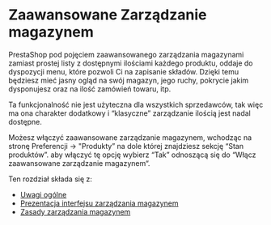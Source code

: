 # Zaawansowane Zarządzanie magazynem

PrestaShop pod pojęciem zaawansowanego zarządzania magazynami zamiast prostej listy z dostępnymi ilościami każdego produktu, oddaje do dyspozycji menu, które pozwoli Ci na zapisanie składów. Dzięki temu będziesz mieć jasny ogląd na swój magazyn, jego ruchy, pokrycie jakim dysponujesz oraz na ilość zamówień towaru, itp.

Ta funkcjonalność nie jest użyteczna dla wszystkich sprzedawców, tak więc ma ona charakter dodatkowy i “klasyczne” zarządzanie ilością jest nadal dostępne.

Możesz włączyć zaawansowane zarządzanie magazynem, wchodząc na stronę Preferencji -> "Produkty” na dole której znajdziesz sekcję “Stan produktów”. aby włączyć tę opcję wybierz “Tak” odnoszącą się do “Włącz zaawansowane zarządzanie magazynem“.

Ten rozdział składa się z:

* [Uwagi ogólne](uwagi-ogolne.md)
* [Prezentacja interfejsu zarządzania magazynem](prezentacja-interfejsu-zarzadzania-magazynem.md)
* [Zasady zarządzania magazynem](zasady-zarzadzania-magazynem.md)
